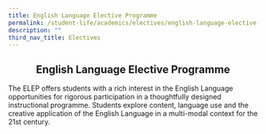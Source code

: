 ```yaml
---
title: English Language Elective Programme
permalink: /student-life/academics/electives/english-language-elective-programme/
description: ""
third_nav_title: Electives
---
```

## <center> English Language Elective Programme </center> 

The ELEP offers students with a rich interest in the English Language opportunities for rigorous participation in a thoughtfully designed instructional programme. Students explore content, language use and the creative application of the English Language in a multi-modal context for the 21st century.